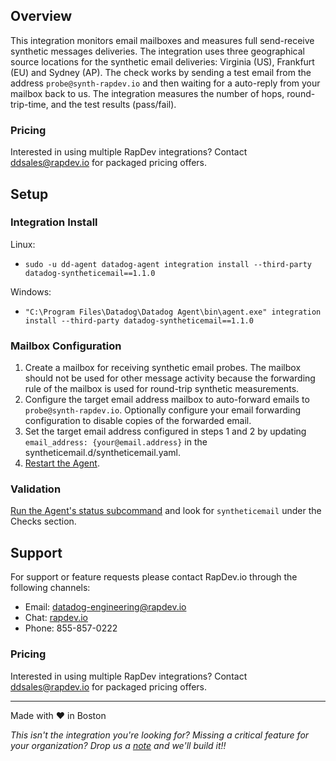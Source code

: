 ## Overview

This integration monitors email mailboxes and measures full send-receive synthetic messages deliveries. The integration uses three geographical source locations for the synthetic email deliveries: Virginia (US), Frankfurt (EU) and Sydney (AP). The check works by sending a test email from the address `probe@synth-rapdev.io` and then waiting for a auto-reply from your mailbox back to us.  The integration measures the number of hops, round-trip-time, and the test results (pass/fail).

### Pricing
Interested in using multiple RapDev integrations? Contact [ddsales@rapdev.io](mailto:ddsales@rapdev.io) for packaged pricing offers.

## Setup

### Integration Install

Linux:
* `sudo -u dd-agent datadog-agent integration install --third-party datadog-syntheticemail==1.1.0`

Windows:
* `"C:\Program Files\Datadog\Datadog Agent\bin\agent.exe" integration install --third-party datadog-syntheticemail==1.1.0`

### Mailbox Configuration

1. Create a mailbox for receiving synthetic email probes. The mailbox should not be used for other message activity because the forwarding rule of the mailbox is used for round-trip synthetic measurements.
2. Configure the target email address mailbox to auto-forward emails to `probe@synth-rapdev.io`. Optionally configure your email forwarding configuration to disable copies of the forwarded email.
3. Set the target email address configured in steps 1 and 2 by updating `email_address: {your@email.address}` in the syntheticemail.d/syntheticemail.yaml.
4. [Restart the Agent](https://docs.datadoghq.com/agent/guide/agent-commands/?tab=agentv6v7).

### Validation

[Run the Agent's status subcommand](https://docs.datadoghq.com/agent/guide/agent-commands/?tab=agentv6v7#agent-status-and-information) and look for `syntheticemail` under the Checks section.

## Support
For support or feature requests please contact RapDev.io through the following channels: 

 - Email: datadog-engineering@rapdev.io 
 - Chat: [rapdev.io](https://www.rapdev.io/#Get-in-touch)
 - Phone: 855-857-0222 

### Pricing
Interested in using multiple RapDev integrations? Contact [ddsales@rapdev.io](mailto:ddsales@rapdev.io) for packaged pricing offers.

---
Made with ❤️ in Boston

*This isn't the integration you're looking for? Missing a critical feature for your organization? Drop us a [note](mailto:datadog-engineering@rapdev.io) and we'll build it!!*
